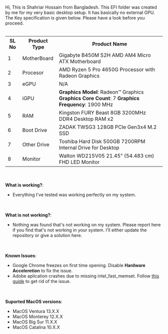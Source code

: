 Hi, This is Shahriar Hossain from Bangladesh. This EFI folder was created by me for my very basic desktop setup. It has basically no external GPU. The Key specification is given below. Please have a look before you proceed.
<br/> <br/>
<table>
  <tr>
    <th>SL No</th>
    <th>Product Type</th>
    <th>Product Name</th>
  </tr>
  <tr>
    <td>1</td>
    <td>MotherBoard</td>
    <td>Gigabyte B450M S2H AMD AM4 Micro ATX Motherboard</td>
  </tr>
  <tr>
    <td>2</td>
    <td>Procesor</td>
    <td>AMD Ryzen 5 Pro 4650G Processor with Radeon Graphics</td>
  </tr>
  <tr>
    <td>3</td>
    <td>eGPU</td>
    <td>N/A</td>
  </tr>
  <tr>
    <td>4</td>
    <td>iGPU</td>
    <td><b>Graphics Model</b>: Radeon™ Graphics <b>Graphics Core Count</b>: 7 <b>Graphics Frequency</b>: 1900 MHz</td>
  </tr>
  <tr>
    <td>5</td>
    <td>RAM</td>
    <td>Kingston FURY Beast 8GB 3200MHz DDR4 Desktop RAM x2</td>
  </tr>
  <tr>
    <td>6</td>
    <td>Boot Drive</td>
    <td>ZADAK TWSG3 128GB PCIe Gen3x4 M.2 SSD</td>
  </tr>
  <tr>
    <td>7</td>
    <td>Other Drive</td>
    <td>Toshiba Hard Disk 500GB 7200RPM Internal Drive for Desktop</td>
  </tr>
  <tr>
    <td>8</td>
    <td>Monitor</td>
    <td>Walton WD215V05 21.45” (54.483 cm) FHD LED Monitor</td>
  </tr>
</table>
<br/> <br/>
<b>What is working?</b>:
<ul>
  <li>Everything I've tested was working perfectly on my system.</li>
</ul>
<br/> <br/>
<b>What is not working?</b>:
<ul>
  <li>Nothing was found that's not working on my system. Please report here if you find that's not working in your system. I'll either update the repository or give a solution here.</li>
</ul>
<br/> <br/>
<b>Known Issues</b>:
<ul>
  <li>Google Chrome freezes on first time opening. Disable <b>Hardware Acceleretion</b> to fix the issue.</li>
  <li>Adobe aplication crashes due to missing intel_fast_memset. Follow <a href="https://gist.github.com/mikigal/8e1f804fcd7dbafbded2f236653be7c8">this guide</a> to get rid of the issue.</li>
</ul>
<br/> <br/>
<b>Suported MacOS versions</b>:
<ul>
  <li>MacOS Ventura 13.X.X</li>
  <li>MacOS Monterey 12.X.X</li>
  <li>MacOS Big Sur 11.X.X</li>
  <li>MacOS Catalina 10.X.X</li>
</ul>
